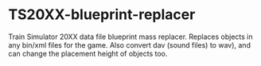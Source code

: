 # TS20XX-blueprint-replacer
Train Simulator 20XX data file blueprint mass replacer. Replaces objects in any bin/xml files for the game.
Also convert dav (sound files) to wav), and can change the placement height of objects too.
